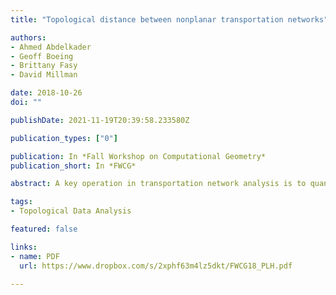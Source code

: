 ```yaml
---
title: "Topological distance between nonplanar transportation networks"

authors:
- Ahmed Abdelkader
- Geoff Boeing
- Brittany Fasy
- David Millman

date: 2018-10-26
doi: ""

publishDate: 2021-11-19T20:39:58.233580Z

publication_types: ["0"]

publication: In *Fall Workshop on Computational Geometry*
publication_short: In *FWCG*

abstract: A key operation in transportation network analysis is to quantify the similarity between networks.  This operation, for example, is used to trace the evolution of a street network over time or analyze a proposed subway extension. In order to compare such networks, we must define a similarity measure that takes both spatial proximity and structural similarity into account. Most current approaches, however, are either heuristic in nature or make strong assumptions to provide mathematical guarantees. We propose a layered representation of transportation networks to eliminate common planarity assumptions. The network is modeled as a set of layers, each containing a planar subset of the full network. Thus, the layers allow us to import prior related research on planar graphs into a non-planar setting. In particular, we describe network similarity as a topological distance between layered networks and discuss the construction of suitable layered representations for the purposes of network comparison.

tags:
- Topological Data Analysis

featured: false

links:
- name: PDF
  url: https://www.dropbox.com/s/2xphf63m4lz5dkt/FWCG18_PLH.pdf

---
```

